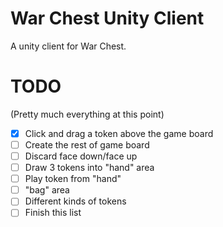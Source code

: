 # War Chest Unity Client

A unity client for War Chest.

# TODO

(Pretty much everything at this point)

- [x] Click and drag a token above the game board
- [ ] Create the rest of game board
- [ ] Discard face down/face up
- [ ] Draw 3 tokens into "hand" area
- [ ] Play token from "hand"
- [ ] "bag" area
- [ ] Different kinds of tokens
- [ ] Finish this list
